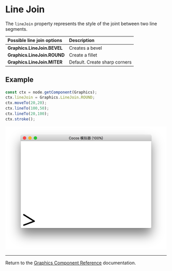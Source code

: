 # Line Join

The `lineJoin` property represents the style of the joint between two line segments.

| Possible line join options | Description |
| :-------------- | :----------- |
| **Graphics.LineJoin.BEVEL** | Creates a bevel |
| **Graphics.LineJoin.ROUND** | Create a fillet |
| **Graphics.LineJoin.MITER** | Default. Create sharp corners |

## Example

```ts
const ctx = node.getComponent(Graphics);
ctx.lineJoin = Graphics.LineJoin.ROUND;
ctx.moveTo(20,20);
ctx.lineTo(100,50);
ctx.lineTo(20,100);
ctx.stroke();
```

<img src="./lineJoin.png">

<hr>

Return to the [Graphics Component Reference](../graphics.md) documentation.
